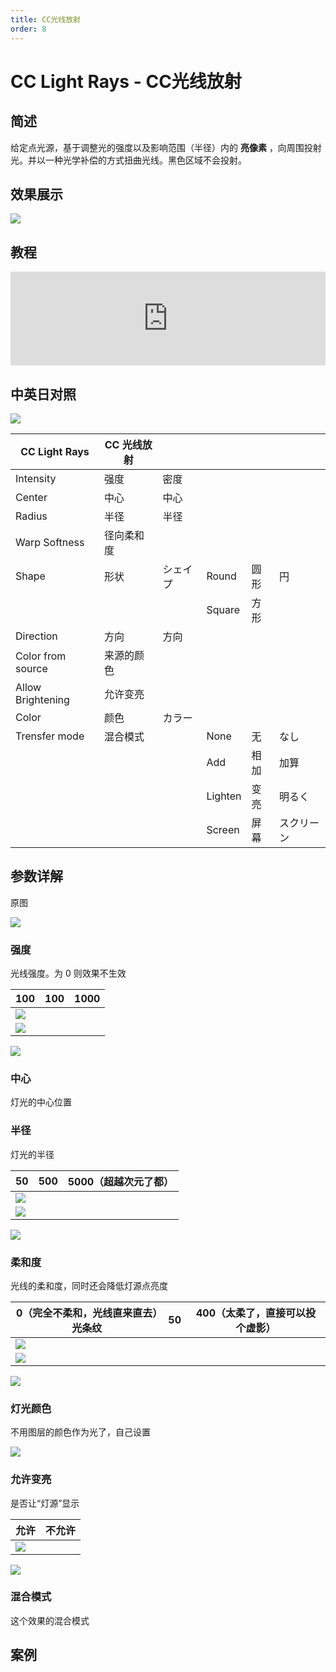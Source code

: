 ```yaml
---
title: CC光线放射
order: 8
---
```


# CC Light Rays - CC光线放射

## 简述

给定点光源，基于调整光的强度以及影响范围（半径）内的 **亮像素** ，向周围投射光。并以一种光学补偿的方式扭曲光线。黑色区域不会投射。

## 效果展示

![](https://cdn.yuelili.com/20211229212805.png)

## 教程

<iframe src="https://player.bilibili.com/player.html?bvid=BV1e34y1X7Vj&page=116&high_quality=1" width="100%" allowfullscreen="allowfullscreen" frameborder="0"></iframe>

## 中英日对照

![](https://mir.yuelili.com/user/AE/effects/AE-Effects-Generate-CC_Light_Rays.png)

| CC Light Rays     | CC 光线放射 |          |         |      |            |
| ----------------- | ----------- | -------- | ------- | ---- | ---------- |
| Intensity         | 强度        | 密度     |         |      |            |
| Center            | 中心        | 中心     |         |      |            |
| Radius            | 半径        | 半径     |         |      |            |
| Warp Softness     | 径向柔和度  |          |         |      |            |
| Shape             | 形状        | シェイプ | Round   | 圆形 | 円         |
|                   |             |          | Square  | 方形 |            |
| Direction         | 方向        | 方向     |         |      |            |
| Color from source | 来源的颜色  |          |         |      |            |
| Allow Brightening | 允许变亮    |          |         |      |            |
| Color             | 颜色        | カラー   |         |      |            |
| Trensfer mode     | 混合模式    |          | None    | 无   | なし       |
|                   |             |          | Add     | 相加 | 加算       |
|                   |             |          | Lighten | 变亮 | 明るく     |
|                   |             |          | Screen  | 屏幕 | スクリーン |

## 参数详解

原图

![](https://cdn.yuelili.com/20211229213806.png)

### 强度

光线强度。为 0 则效果不生效

| 100                                             | 100 | 1000 |
| ----------------------------------------------- | --- | ---- |
| ![](https://cdn.yuelili.com/20211229213908.png) |
| ![](https://cdn.yuelili.com/20211229213933.png) |

![](https://cdn.yuelili.com/20211229213849.png)

### 中心

灯光的中心位置

### 半径

灯光的半径

| 50                                              | 500 | 5000（超越次元了都） |
| ----------------------------------------------- | --- | -------------------- |
| ![](https://cdn.yuelili.com/20211229214453.png) |
| ![](https://cdn.yuelili.com/20211229214339.png) |

![](https://cdn.yuelili.com/20211229214225.png)

### 柔和度

光线的柔和度，同时还会降低灯源点亮度

| 0（完全不柔和，光线直来直去）光条纹             | 50  | 400（太柔了，直接可以投个虚影） |
| ----------------------------------------------- | --- | ------------------------------- |
| ![](https://cdn.yuelili.com/20211229215046.png) |
| ![](https://cdn.yuelili.com/20211229215321.png) |

![](https://cdn.yuelili.com/20211229215918.png)

### 灯光颜色

不用图层的颜色作为光了，自己设置

![](https://cdn.yuelili.com/20211229220159.png)

### 允许变亮

是否让“灯源”显示

| 允许                                            | 不允许 |
| ----------------------------------------------- | ------ |
| ![](https://cdn.yuelili.com/20211229220513.png) |

![](https://cdn.yuelili.com/20211229220530.png)

### 混合模式

这个效果的混合模式

## 案例
